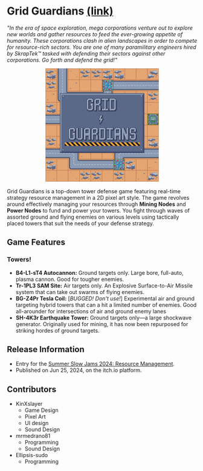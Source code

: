 # Grid Guardians [(link)](https://spiralforgestudio.itch.io/grid-guardians)
*"In the era of space exploration, mega corporations venture out to explore new worlds and gather resources to feed the ever-growing appetite of humanity. These corporations clash in alien landscapes in order to compete for resource-rich sectors. You are one of many paramilitary engineers hired by SkrapTek™ tasked with defending their sectors against other corporations. Go forth and defend the grid!"*

<div align="center">
  <img src="GDTD_Icon.png" alt="Grid Guardians Title Screen" width="300" height="300">
</div>

Grid Guardians is a top-down tower defense game featuring real-time strategy resource management in a 2D pixel art style. The game revolves around effectively managing your resources through **Mining Nodes** and **Power Nodes** to fund and power your towers. You fight through waves of assorted ground and flying enemies on various levels using tactically placed towers that suit the needs of your defense strategy. 

## Game Features
### Towers!
- **B4-L1-sT4 Autocannon:** Ground targets only. Large bore, full-auto, plasma cannon. Good for tougher enemies.
- **Tr-1PL3 SAM Site:** Air targets only. An Explosive Surface-to-Air Missile system that can take out swarms of flying enemies.
- **BG-Z4Pr Tesla Coil:** [*BUGGED! Don't use!*] Experimental air and ground targeting hybrid towers that can a hit a limited number of enemies. Good all-arounder for intersections of air and ground enemy lanes
- **SH-4K3r Earthquake Tower:** Ground targets only—a large shockwave generator. Originally used for mining, it has now been repurposed for striking hordes of ground targets.

## Release Information
- Entry for the [Summer Slow Jams 2024: Resource Management](https://itch.io/jam/ssjresourcemanagement).
- Published on Jun 25, 2024, on the itch.io platform.

## Contributors
- KinXslayer
  - Game Design
  - Pixel Art
  - UI design
  - Sound Design
- mrmedrano81
  - Programming
  - Sound Design
- Ellipsis-sudo
  - Programming
